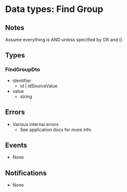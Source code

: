 # Data types: Find Group

## Notes

Assume everything is AND unless specified by OR and ()

## Types

### FindGroupDto

- identifier
  - id | idSourceValue
- value
  - string

## Errors

- Various internal errors
  - See application docs for more info

## Events

- None

## Notifications

- None
